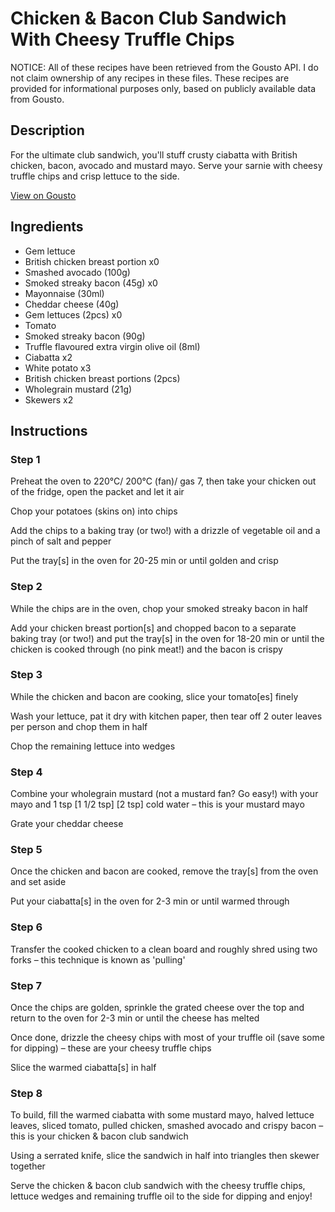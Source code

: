 # Chicken & Bacon Club Sandwich With Cheesy Truffle Chips

NOTICE: All of these recipes have been retrieved from the Gousto API. I do not claim ownership of any recipes in these files. These recipes are provided for informational purposes only, based on publicly available data from Gousto.

## Description

For the ultimate club sandwich, you'll stuff crusty ciabatta with British chicken, bacon, avocado and mustard mayo. Serve your sarnie with cheesy truffle chips and crisp lettuce to the side. 

[View on Gousto](https://www.gousto.co.uk/recipes/cookbook/chicken-bacon-club-sandwich-cheesy-truffle-chips)

## Ingredients

- Gem lettuce
- British chicken breast portion x0
- Smashed avocado (100g)
- Smoked streaky bacon (45g) x0
- Mayonnaise (30ml)
- Cheddar cheese (40g)
- Gem lettuces (2pcs) x0
- Tomato
- Smoked streaky bacon (90g)
- Truffle flavoured extra virgin olive oil (8ml)
- Ciabatta x2
- White potato x3
- British chicken breast portions (2pcs)
- Wholegrain mustard (21g)
- Skewers x2

## Instructions


### Step 1

Preheat the oven to 220°C/ 200°C (fan)/ gas 7, then take your chicken out of the fridge, open the packet and let it air

Chop your potatoes (skins on) into chips

Add the chips to a baking tray (or two!) with a drizzle of vegetable oil and a pinch of salt and pepper

Put the tray[s] in the oven for 20-25 min or until golden and crisp


### Step 2

While the chips are in the oven, chop your smoked streaky bacon in half

Add your chicken breast portion[s] and chopped bacon to a separate baking tray (or two!) and put the tray[s] in the oven for 18-20 min or until the chicken is cooked through (no pink meat!) and the bacon is crispy


### Step 3

While the chicken and bacon are cooking, slice your tomato[es] finely

Wash your lettuce, pat it dry with kitchen paper, then tear off 2 outer leaves per person and chop them in half

Chop the remaining lettuce into wedges


### Step 4

Combine your wholegrain mustard (not a mustard fan? Go easy!) with your mayo and 1 tsp <span class="text-purple">[1 1/2 tsp]</span> <span class="text-danger">[2 tsp]</span> cold water – this is your mustard mayo

Grate your cheddar cheese


### Step 5

Once the chicken and bacon are cooked, remove the tray[s] from the oven and set aside

Put your ciabatta[s] in the oven for 2-3 min or until warmed through


### Step 6

Transfer the cooked chicken to a clean board and roughly shred using two forks – this technique is known as 'pulling'


### Step 7

Once the chips are golden, sprinkle the grated cheese over the top and return to the oven for 2-3 min or until the cheese has melted

Once done, drizzle the cheesy chips with most of your truffle oil (save some for dipping) – these are your cheesy truffle chips

Slice the warmed ciabatta[s] in half

### Step 8

To build, fill the warmed ciabatta with some mustard mayo, halved lettuce leaves, sliced tomato, pulled chicken, smashed avocado and crispy bacon – this is your chicken & bacon club sandwich

Using a serrated knife, slice the sandwich in half into triangles then skewer together

Serve the chicken & bacon club sandwich with the cheesy truffle chips, lettuce wedges and remaining truffle oil to the side for dipping and enjoy!

